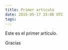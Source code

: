 ```yaml
---
title: Primer articulo
date: 2015-05-17 15:06 UTC
tags:
---
```


Este es el primer artículo.

Gracias

